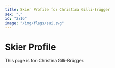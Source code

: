 ```yaml
---
title: Skier Profile for Christina Gilli-Brügger
sex: "L"
id: "2516"
image: "/img/flags/sui.svg" 
---
```


# Skier Profile

This page is for: Christina Gilli-Brügger.
    